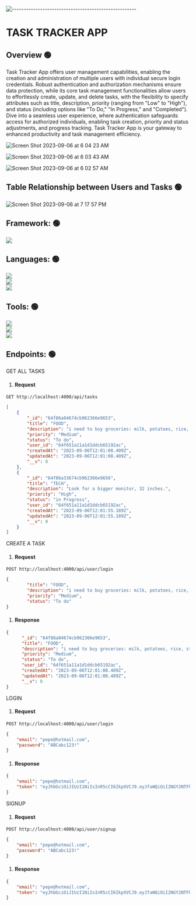 ![-----------------------------------------------------](https://raw.githubusercontent.com/andreasbm/readme/master/assets/lines/rainbow.png)
# TASK TRACKER  APP

## Overview 🟢 
 
 Task Tracker App offers user management capabilities, enabling the creation and administration of multiple users with individual secure login credentials. Robust authentication and authorization mechanisms ensure data protection, while its core task management functionalities allow users to effortlessly create, update, and delete tasks, with the flexibility to specify attributes such as title, description, priority (ranging from "Low" to "High"), and status (including options like "To Do," "In Progress," and "Completed"). Dive into a seamless user experience, where authentication safeguards access for authorized individuals, enabling task creation, priority and status adjustments, and progress tracking. Task Tracker App is your gateway to enhanced productivity and task management efficiency.


![Screen Shot 2023-09-06 at 6 04 23 AM](https://github.com/Oscar-Santos/TASK_TRACKER_App/assets/83252572/a4795122-31a8-4159-b87c-8bce3b9ce1d1)
</br>

![Screen Shot 2023-09-06 at 6 03 43 AM](https://github.com/Oscar-Santos/TASK_TRACKER_App/assets/83252572/9a862688-ad0e-4226-850c-63a75fdd032d)


![Screen Shot 2023-09-06 at 6 02 57 AM](https://github.com/Oscar-Santos/TASK_TRACKER_App/assets/83252572/2b55ca69-9bde-4b9a-b82f-6449278e934a)
</br>

## Table Relationship between Users and Tasks 🟢 

![Screen Shot 2023-09-06 at 7 17 57 PM](https://github.com/Oscar-Santos/TASK_TRACKER_App/assets/83252572/0208c72f-2f28-485e-8deb-df3917e83542)

  
## Framework: 🟢
<p>
  <img src="https://img.shields.io/badge/express.js-%23404d59.svg?style=for-the-badge&logo=express&logoColor=%2361DAFB" />
</p>

## Languages: 🟢
<p>
  <img src="https://img.shields.io/badge/JavaScript-ES2021-yellow?logo=javascript" />
  </br>
  <img src="https://img.shields.io/badge/CSS-3-blue?logo=css3" />
  </br>
  <img src="https://img.shields.io/badge/HTML-<VERSION>-<COLOR>?logo=html5" />
  </br>
</p>

## Tools: 🟢
<p>
  <img src="https://img.shields.io/badge/Node.js-14.17.3-green?logo=node.js" /> 
  </br>
  <img src="https://img.shields.io/badge/Git-F05032.svg?&style=flaste&logo=git&logoColor=white" />
  </br>
  <img src="https://img.shields.io/badge/GitHub-181717.svg?&style=flaste&logo=github&logoColor=white" />
  </br>
</p>

## Endpoints: 🟢

GET ALL TASKS
</br>
1)    #### Request
`GET http://localhost:4000/api/tasks`
```json
[
    {
        "_id": "64f86a04674cb962366e9653",
        "title": "FOOD",
        "description": "i need to buy groceries: milk, potatoes, rice, steak, chicken, avocados and grapes.",
        "priority": "Medium",
        "status": "To do",
        "user_id": "64f651a11a1d1ddcb65192ac",
        "createdAt": "2023-09-06T12:01:08.409Z",
        "updatedAt": "2023-09-06T12:01:08.409Z",
        "__v": 0
    },
    {
        "_id": "64f86a33674cb962366e9656",
        "title": "TECH",
        "description": "Look for a bigger monitor, 32 inches.",
        "priority": "High",
        "status": "in Progress",
        "user_id": "64f651a11a1d1ddcb65192ac",
        "createdAt": "2023-09-06T12:01:55.189Z",
        "updatedAt": "2023-09-06T12:01:55.189Z",
        "__v": 0
    }
]

```

CREATE A TASK
</br>
1)    #### Request
`POST http://localhost:4000/api/user/login`
```json
{
        "title": "FOOD",
        "description": "i need to buy groceries: milk, potatoes, rice, steak, chicken, avocados and grapes.",
        "priority": "Medium",
        "status": "To do"
}
```
1)    #### Response
  ```json
{
        "_id": "64f86a04674cb962366e9653",
        "title": "FOOD",
        "description": "i need to buy groceries: milk, potatoes, rice, steak, chicken, avocados and grapes.",
        "priority": "Medium",
        "status": "To do",
        "user_id": "64f651a11a1d1ddcb65192ac",
        "createdAt": "2023-09-06T12:01:08.409Z",
        "updatedAt": "2023-09-06T12:01:08.409Z",
        "__v": 0
}
```


LOGIN
</br>
1)    #### Request
`POST http://localhost:4000/api/user/login`
```json
{
    "email": "pepe@hotmail.com",
    "password": "ABCabc123!"
}
```
1)    #### Response

```json
{
    "email": "pepe@hotmail.com",
    "token": "eyJhbGciOiJIUzI1NiIsInR5cCI6IkpXVCJ9.eyJfaWQiOiI2NGY2NTFhMTFhMWQxZGRjYjY1MTkyYWMiLCJpYXQiOjE2OTM4NjUzMjIsImV4cCI6MTY5NDEyNDUyMn0.Xgj_eqU73_S03gJ8Cp8hVDlCIjisjXlRM065_5A0QLQ"
}
```
SIGNUP
</br>
1)    #### Request
`POST http://localhost:4000/api/user/signup`
```json
{
    "email": "pepe@hotmail.com",
    "password": "ABCabc123!"
}
```
1)    #### Response

```json
{
    "email": "pepe@hotmail.com",
    "token": "eyJhbGciOiJIUzI1NiIsInR5cCI6IkpXVCJ9.eyJfaWQiOiI2NGY2NTFhMTFhMWQxZGRjYjY1MTkyYWMiLCJpYXQiOjE2OTM4NjQzNTMsImV4cCI6MTY5NDEyMzU1M30.6KEJCS02d9OzQV_e3Lz2BaFwqdfUvZkiJM_tC2yhAlw"
}
```



